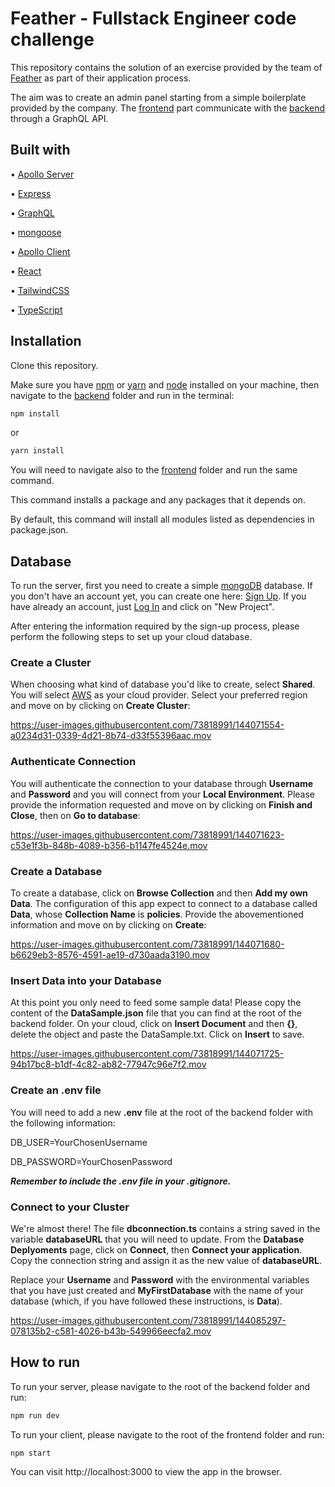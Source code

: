 # Feather - Fullstack Engineer code challenge

This repository contains the solution of an exercise provided by the team of [Feather](https://feather-insurance.com/) as part of their application process.

The aim was to create an admin panel starting from a simple boilerplate provided by the company. 
The [frontend](./frontend) part communicate with the [backend](./backend) through a GraphQL API.



## Built with

• [Apollo Server](https://www.apollographql.com/docs/apollo-server)

• [Express](https://expressjs.com/)

• [GraphQL](https://graphql.org/)

• [mongoose](https://mongoosejs.com/)

• [Apollo Client](https://www.apollographql.com/docs/react/)

• [React](https://reactjs.org/)

• [TailwindCSS](https://tailwindcss.com/)

• [TypeScript](https://www.typescriptlang.org/)



## Installation 

Clone this repository.

Make sure you have [npm](https://www.npmjs.com/) or [yarn](https://yarnpkg.com/) and [node](https://nodejs.org/en/) installed on your machine, then navigate to the [backend](./backend) folder and run in the terminal:

```bash
npm install
```

or

```bash
yarn install
```

You will need to navigate also to the [frontend](./frontend) folder and run the same command. 

This command installs a package and any packages that it depends on.

By default, this command will install all modules listed as dependencies in package.json.



## Database 

To run the server, first you need to create a simple [mongoDB](https://www.mongodb.com/) database. If you don't have an account yet, you can create one here: [Sign Up](https://account.mongodb.com/account/register). If you have already an account, just [Log In](https://account.mongodb.com/account/login) and click on "New Project". 

After entering the information required by the sign-up process, please perform the following steps to set up your cloud database.


### Create a Cluster
When choosing what kind of database you'd like to create, select **Shared**. You will select [AWS](https://aws.amazon.com/) as your cloud provider. Select your preferred region and move on by clicking on **Create Cluster**:


https://user-images.githubusercontent.com/73818991/144071554-a0234d31-0339-4d21-8b74-d33f55396aac.mov


### Authenticate Connection
You will authenticate the connection to your database through **Username** and **Password** and you will connect from your **Local Environment**. Please provide the information requested and move on by clicking on **Finish and Close**, then on **Go to database**:  


https://user-images.githubusercontent.com/73818991/144071623-c53e1f3b-848b-4089-b356-b1147fe4524e.mov


### Create a Database
To create a database, click on **Browse Collection** and then **Add my own Data**. The configuration of this app expect to connect to a database called **Data**, whose **Collection Name** is **policies**. Provide the abovementioned information and move on by clicking on **Create**:


https://user-images.githubusercontent.com/73818991/144071680-b6629eb3-8576-4591-ae19-d730aada3190.mov


### Insert Data into your Database
At this point you only need to feed some sample data! Please copy the content of the **DataSample.json** file that you can find at the root of the backend folder. On your cloud, click on **Insert Document** and then **{}**, delete the object and paste the DataSample.txt. Click on **Insert** to save. 


https://user-images.githubusercontent.com/73818991/144071725-94b17bc8-b1df-4c82-ab82-77947c96e7f2.mov


### Create an .env file
You will need to add a new **.env** file at the root of the backend folder with the following information: 

DB_USER=YourChosenUsername

DB_PASSWORD=YourChosenPassword

**_Remember to include the .env file in your .gitignore._**


### Connect to your Cluster
We're almost there! The file **dbconnection.ts** contains a string saved in the variable **databaseURL** that you will need to update. From the **Database Deplyoments** page, click on **Connect**, then **Connect your application**. Copy the connection string and assign it as the new value of **databaseURL**.

Replace your **Username** and **Password** with the environmental variables that you have just created and **MyFirstDatabase** with the name of your database (which, if you have followed these instructions, is **Data**). 


https://user-images.githubusercontent.com/73818991/144085297-078135b2-c581-4026-b43b-549966eecfa2.mov



## How to run

To run your server, please navigate to the root of the backend folder and run: 

```bash
npm run dev
```

To run your client, please navigate to the root of the frontend folder and run:

```bash
npm start
```

You can visit http://localhost:3000 to view the app in the browser.

